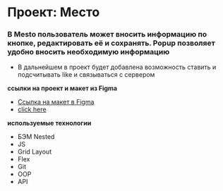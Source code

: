 # Проект: Место
### В Mesto пользователь может вносить информацию по кнопке, редактировать её и сохранять. Popup позволяет удобно вносить необходимую информацию

* В дальнейшем в проект будет добавлена возможность ставить и подсчитывать like и связываться с сервером



**ссылки на проект и макет из Figma**

* [Ссылка на макет в Figma](https://www.figma.com/file/2cn9N9jSkmxD84oJik7xL7/JavaScript.-Sprint-4?node-id=0%3A1)
* [click here](https://kirilltsurkan.github.io/mesto/)

**используемые технологии**
* БЭМ Nested
* JS
* Grid Layout
* Flex
* Git
* OOP
* API

